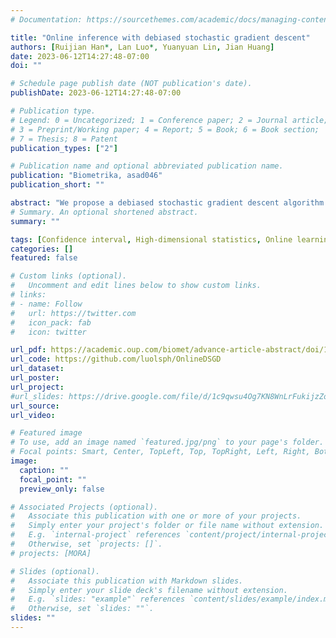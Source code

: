 ```yaml
---
# Documentation: https://sourcethemes.com/academic/docs/managing-content/

title: "Online inference with debiased stochastic gradient descent"
authors: [Ruijian Han*, Lan Luo*, Yuanyuan Lin, Jian Huang]
date: 2023-06-12T14:27:48-07:00
doi: ""

# Schedule page publish date (NOT publication's date).
publishDate: 2023-06-12T14:27:48-07:00

# Publication type.
# Legend: 0 = Uncategorized; 1 = Conference paper; 2 = Journal article;
# 3 = Preprint/Working paper; 4 = Report; 5 = Book; 6 = Book section;
# 7 = Thesis; 8 = Patent
publication_types: ["2"]

# Publication name and optional abbreviated publication name.
publication: "Biometrika, asad046"
publication_short: ""

abstract: "We propose a debiased stochastic gradient descent algorithm for online statistical inference with high-dimensional data. Our approach combines the debiasing technique developed in high-dimensional statistics with the stochastic gradient descent algorithm. It can be used for efficiently constructing confidence intervals in an online fashion. Our proposed algorithm has several appealing aspects: first, as a one-pass algorithm, it reduces the time complexity; in addition, each update step requires only the current data together with the previous estimate, which reduces the space complexity. We establish the asymptotic normality of the proposed estimator under mild conditions on the sparsity level of the parameter and the data distribution. We conduct numerical experiments to demonstrate the proposed debiased stochastic gradient descent algorithm reaches nominal coverage probability. Furthermore, we illustrate our method with a high-dimensional text dataset."
# Summary. An optional shortened abstract.
summary: ""

tags: [Confidence interval, High-dimensional statistics, Online learning, Stochastic gradient descent]
categories: []
featured: false

# Custom links (optional).
#   Uncomment and edit lines below to show custom links.
# links:
# - name: Follow
#   url: https://twitter.com
#   icon_pack: fab
#   icon: twitter

url_pdf: https://academic.oup.com/biomet/advance-article-abstract/doi/10.1093/biomet/asad046/7232226
url_code: https://github.com/luolsph/OnlineDSGD
url_dataset:
url_poster: 
url_project:
#url_slides: https://drive.google.com/file/d/1c9qwsu4Og7KN8WnLrFukijzZoh9Mbd6D/view?usp=sharing
url_source:
url_video:

# Featured image
# To use, add an image named `featured.jpg/png` to your page's folder. 
# Focal points: Smart, Center, TopLeft, Top, TopRight, Left, Right, BottomLeft, Bottom, BottomRight.
image:
  caption: ""
  focal_point: ""
  preview_only: false

# Associated Projects (optional).
#   Associate this publication with one or more of your projects.
#   Simply enter your project's folder or file name without extension.
#   E.g. `internal-project` references `content/project/internal-project/index.md`.
#   Otherwise, set `projects: []`.
# projects: [MORA]

# Slides (optional).
#   Associate this publication with Markdown slides.
#   Simply enter your slide deck's filename without extension.
#   E.g. `slides: "example"` references `content/slides/example/index.md`.
#   Otherwise, set `slides: ""`.
slides: ""
---
```


